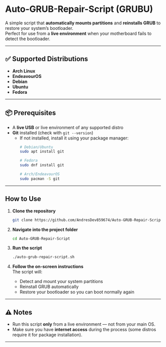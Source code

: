 # Auto-GRUB-Repair-Script (GRUBU)

A simple script that **automatically mounts partitions** and **reinstalls GRUB** to restore your system’s bootloader.  
Perfect for use from a **live environment** when your motherboard fails to detect the bootloader.

---

## ✅ Supported Distributions
- **Arch Linux**
- **EndeavourOS**
- **Debian**
- **Ubuntu**
- **Fedora**

---

## 📦 Prerequisites
- A **live USB** or live environment of any supported distro  
- **Git** installed (check with `git --version`)  
  - If not installed, install it using your package manager:  
    ```bash
    # Debian/Ubuntu
    sudo apt install git
    
    # Fedora
    sudo dnf install git
    
    # Arch/EndeavourOS
    sudo pacman -S git
    ```

---

## How to Use

1. **Clone the repository**
    ```bash
    git clone https://github.com/AndresDev859674/Auto-GRUB-Repair-Script.git
    ```

2. **Navigate into the project folder**
    ```bash
    cd Auto-GRUB-Repair-Script
    ```

3. **Run the script**
    ```bash
    ./auto-grub-repair-script.sh
    ```

4. **Follow the on-screen instructions**  
   The script will:
   - Detect and mount your system partitions  
   - Reinstall GRUB automatically  
   - Restore your bootloader so you can boot normally again  

---

## ⚠️ Notes
- Run this script **only** from a live environment — not from your main OS.  
- Make sure you have **internet access** during the process (some distros require it for package installation).  

---
